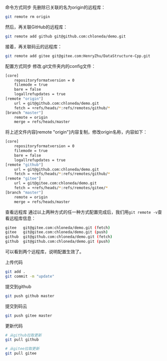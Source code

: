 命令方式同步
先删除已关联的名为origin的远程库：
```bash
git remote rm origin
```
然后，再关联GitHub的远程库：
```bash
git remote add github git@github.com:chloneda/demo.git
```
接着，再关联码云的远程库：
```bash
git remote add gitee git@gitee.com:HenryZhu/DataStructure-Cpp.git
```


配置方式同步
修改.git文件夹内的config文件：
```bash
[core]
    repositoryformatversion = 0
    filemode = true
    bare = false
    logallrefupdates = true
[remote "origin"]
    url = git@github.com:chloneda/demo.git
    fetch = +refs/heads/*:refs/remotes/github/*
[branch "master"]
    remote = origin
    merge = refs/heads/master
```
将上述文件内容[remote "origin"]内容复制，修改origin名称，内容如下：
```bash
[core]
    repositoryformatversion = 0
    filemode = true
    bare = false
    logallrefupdates = true
[remote "github"]
    url = git@github.com:chloneda/demo.git
    fetch = +refs/heads/*:refs/remotes/github/*
[remote "gitee"]
    url = git@gitee.com:chloneda/demo.git
    fetch = +refs/heads/*:refs/remotes/gitee/*
[branch "master"]
    remote = origin
    merge = refs/heads/master
```
查看远程库
通过以上两种方式的任一种方式配置完成后，我们用``git remote -v``查看远程库信息：
```bash
gitee   git@gitee.com:chloneda/demo.git (fetch)
gitee   git@gitee.com:chloneda/demo.git (push)
github  git@github.com:chloneda/demo.git (fetch)
github  git@github.com:chloneda/demo.git (push)
```
可以看到两个远程库，说明配置生效了。

上传代码
```bash
git add .
git commit -m "update"
```
提交到github
```bash
git push github master
```
提交到码云
```bash
git push gitee master
```
更新代码
```bash
# 从github拉取更新
git pull github
```
```bash
# 从gitee拉取更新
git pull gitee
```